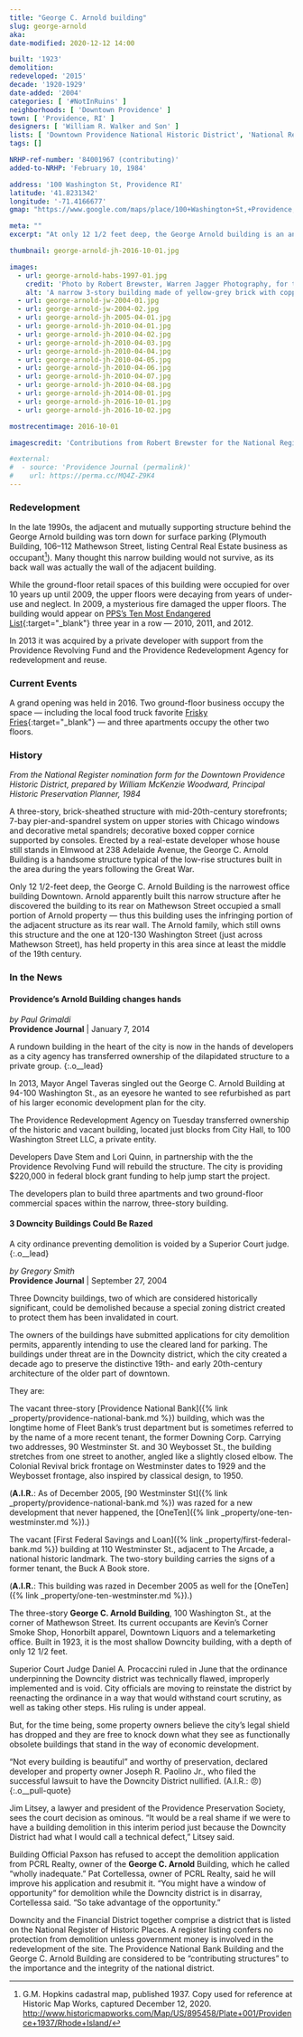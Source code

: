 ```yaml
---
title: "George C. Arnold building"
slug: george-arnold
aka: 
date-modified: 2020-12-12 14:00

built: '1923'
demolition: 
redeveloped: '2015'
decade: '1920-1929'
date-added: '2004'
categories: [ '#NotInRuins' ]
neighborhoods: [ 'Downtown Providence' ]
town: [ 'Providence, RI' ]
designers: [ 'William R. Walker and Son' ]
lists: [ 'Downtown Providence National Historic District', 'National Register of Historic Places' ]
tags: []

NRHP-ref-number: '84001967 (contributing)'
added-to-NRHP: 'February 10, 1984'

address: '100 Washington St, Providence RI'
latitude: '41.8231342'
longitude: '-71.4166677'
gmap: "https://www.google.com/maps/place/100+Washington+St,+Providence,+RI+02903/@41.8231342,-71.4166677,17z/data=!3m1!4b1!4m5!3m4!1s0x89e44513b0451c6d:0x52f156e2d5c68403!8m2!3d41.8231342!4d-71.414479"

meta: ""
excerpt: "At only 12 1/2 feet deep, the George Arnold building is an anomoly in the Downtown Historic District"

thumbnail: george-arnold-jh-2016-10-01.jpg

images:
  - url: george-arnold-habs-1997-01.jpg
    credit: 'Photo by Robert Brewster, Warren Jagger Photography, for the National Register as part of the Downtown Providence Historic District. Notice the building attached at the back which can barely be seen on the far right.'
    alt: 'A narrow 3-story building made of yellow-grey brick with copper accents. Seven bays wide with a central entrance bay, the facade occupies an entire city block but it only 12 and a half feet deep.'
  - url: george-arnold-jw-2004-01.jpg
  - url: george-arnold-jw-2004-02.jpg
  - url: george-arnold-jh-2005-04-01.jpg
  - url: george-arnold-jh-2010-04-01.jpg
  - url: george-arnold-jh-2010-04-02.jpg
  - url: george-arnold-jh-2010-04-03.jpg
  - url: george-arnold-jh-2010-04-04.jpg
  - url: george-arnold-jh-2010-04-05.jpg
  - url: george-arnold-jh-2010-04-06.jpg
  - url: george-arnold-jh-2010-04-07.jpg
  - url: george-arnold-jh-2010-04-08.jpg
  - url: george-arnold-jh-2014-08-01.jpg
  - url: george-arnold-jh-2016-10-01.jpg
  - url: george-arnold-jh-2016-10-02.jpg

mostrecentimage: 2016-10-01

imagescredit: 'Contributions from Robert Brewster for the National Register and Jonathan Winslow'

#external:
#  - source: 'Providence Journal (permalink)'
#    url: https://perma.cc/MQ4Z-Z9K4
---
```


### Redevelopment

In the late 1990s, the adjacent and mutually supporting structure behind the George Arnold building was torn down for surface parking (Plymouth Building, 106–112 Mathewson Street, listing Central Real Estate business as occupant[^1]). Many thought this narrow building would not survive, as its back wall was actually the wall of the adjacent building. 

[^1]: G.M. Hopkins cadastral map, published 1937. Copy used for reference at Historic Map Works, captured December 12, 2020. http://www.historicmapworks.com/Map/US/895458/Plate+001/Providence+1937/Rhode+Island/

While the ground-floor retail spaces of this building were occupied for over 10 years up until 2009, the upper floors were decaying from years of under-use and neglect. In 2009, a mysterious fire damaged the upper floors. The building would appear on [PPS’s Ten Most Endangered List](//guide.ppsri.org/property/george-c-arnold-building){:target="_blank"} three year in a row — 2010, 2011, and 2012. 

In 2013 it was acquired by a private developer with support from the Providence Revolving Fund and the Providence Redevelopment Agency for redevelopment and reuse. 


### Current Events

A grand opening was held in 2016. Two ground-floor business occupy the space — including the local food truck favorite [Frisky Fries](//www.friskiefries.com){:target="_blank"} — and three apartments occupy the other two floors.


### History

_From the National Register nomination form for the Downtown Providence Historic District, prepared by William McKenzie Woodward, Principal Historic Preservation Planner, 1984_

A three-story, brick-sheathed structure with mid-20th-century storefronts; 7-bay pier-and-spandrel system on upper stories with Chicago windows and decorative metal spandrels; decorative boxed copper cornice supported by consoles. Erected by a real-estate developer whose house still stands in Elmwood at 238 Adelaide Avenue, the George C. Arnold Building is a handsome structure typical of the low-rise structures built in the area during the years following the Great War. 

Only 12 1/2-feet deep, the George C. Arnold Building is the narrowest office building Downtown. Arnold apparently built this narrow structure after he discovered the building to its rear on Mathewson Street occupied a small portion of Arnold property — thus this building uses the infringing portion of the adjacent structure as its rear wall. The Arnold family, which still owns this structure and the one at 120-130 Washington Street (just across Mathewson Street), has held property in this area since at least the middle of the 19th century.


### In the News

#### Providence’s Arnold Building changes hands

_by Paul Grimaldi_  
**Providence Journal** | January 7, 2014   

A rundown building in the heart of the city is now in the hands of developers as a city agency has transferred ownership of the dilapidated structure to a private group.
{:.o__lead}

In 2013, Mayor Angel Taveras singled out the George C. Arnold Building at 94-100 Washington St., as an eyesore he wanted to see refurbished as part of his larger economic development plan for the city.

The Providence Redevelopment Agency on Tuesday transferred ownership of the historic and vacant building, located just blocks from City Hall, to 100 Washington Street LLC, a private entity.

Developers Dave Stem and Lori Quinn, in partnership with the the Providence Revolving Fund will rebuild the structure. The city is providing $220,000 in federal block grant funding to help jump start the project.

The developers plan to build three apartments and two ground-floor commercial spaces within the narrow, three-story building.


#### 3 Downcity Buildings Could Be Razed

A city ordinance preventing demolition is voided by a Superior Court judge.
{:.o__lead}

_by Gregory Smith_  
**Providence Journal** | September 27, 2004

Three Downcity buildings, two of which are considered historically significant, could be demolished because a special zoning district created to protect them has been invalidated in court.

The owners of the buildings have submitted applications for city demolition permits, apparently intending to use the cleared land for parking. The buildings under threat are in the Downcity district, which the city created a decade ago to preserve the distinctive 19th- and early 20th-century architecture of the older part of downtown.

They are:

The vacant three-story [Providence National Bank]({% link _property/providence-national-bank.md %}) building, which was the longtime home of Fleet Bank’s trust department but is sometimes referred to by the name of a more recent tenant, the former Downing Corp. Carrying two addresses, 90 Westminster St. and 30 Weybosset St., the building stretches from one street to another, angled like a slightly closed elbow. The Colonial Revival brick frontage on Westminster dates to 1929 and the Weybosset frontage, also inspired by classical design, to 1950. 

(**A.I.R.**: As of December 2005, [90 Westminster St]({% link _property/providence-national-bank.md %}) was razed for a new development that never happened, the [OneTen]({% link _property/one-ten-westminster.md %}).)

The vacant [First Federal Savings and Loan]({% link _property/first-federal-bank.md %}) building at 110 Westminster St., adjacent to The Arcade, a national historic landmark. The two-story building carries the signs of a former tenant, the Buck A Book store. 

(**A.I.R.**: This building was razed in December 2005 as well for the [OneTen]({% link _property/one-ten-westminster.md %}).)

The three-story **George C. Arnold Building**, 100 Washington St., at the corner of Mathewson Street. Its current occupants are Kevin’s Corner Smoke Shop, Honorbilt apparel, Downtown Liquors and a telemarketing office. Built in 1923, it is the most shallow Downcity building, with a depth of only 12 1/2 feet.

Superior Court Judge Daniel A. Procaccini ruled in June that the ordinance underpinning the Downcity district was technically flawed, improperly implemented and is void. City officials are moving to reinstate the district by reenacting the ordinance in a way that would withstand court scrutiny, as well as taking other steps. His ruling is under appeal.

But, for the time being, some property owners believe the city’s legal shield has dropped and they are free to knock down what they see as functionally obsolete buildings that stand in the way of economic development.

“Not every building is beautiful” and worthy of preservation, declared developer and property owner Joseph R. Paolino Jr., who filed the successful lawsuit to have the Downcity District nullified. (A.I.R.: 😠)
{:.o__pull-quote}

Jim Litsey, a lawyer and president of the Providence Preservation Society, sees the court decision as ominous. “It would be a real shame if we were to have a building demolition in this interim period just because the Downcity District had what I would call a technical defect,” Litsey said.

Building Official Paxson has refused to accept the demolition application from PCRL Realty, owner of the **George C. Arnold** Building, which he called “wholly inadequate.” Pat Cortellessa, owner of PCRL Realty, said he will improve his application and resubmit it. “You might have a window of opportunity“ for demolition while the Downcity district is in disarray, Cortellessa said. “So take advantage of the opportunity.”

Downcity and the Financial District together comprise a district that is listed on the National Register of Historic Places. A register listing confers no protection from demolition unless government money is involved in the redevelopment of the site. The Providence National Bank Building and the George C. Arnold Building are considered to be “contributing structures” to the importance and the integrity of the national district.
